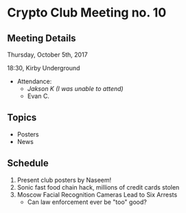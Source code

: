 # Crypto Club Meeting no. 10

## Meeting Details

Thursday, October 5th, 2017

18:30, Kirby Underground

* Attendance:
	* *Jakson K (I was unable to attend)*
	* Evan C.

## Topics
* Posters
* News

## Schedule
1. Present club posters by Naseem!
2. Sonic fast food chain hack, millions of credit cards stolen
3. Moscow Facial Recognition Cameras Lead to Six Arrests
	* Can law enforcement ever be "too" good?
